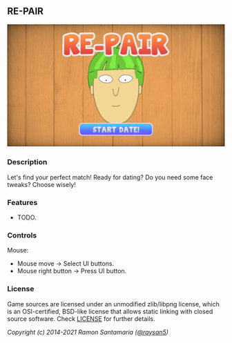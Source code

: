 ## RE-PAIR

![RE-PAIR](screenshots/screenshot000.png "RE-PAIR")

### Description

Let's find your perfect match! Ready for dating? Do you need some face tweaks? Choose wisely!

### Features

 - TODO.

### Controls

Mouse:
 - Mouse move -> Select UI buttons.
 - Mouse right button -> Press UI button.


### License

Game sources are licensed under an unmodified zlib/libpng license, which is an OSI-certified, BSD-like license that allows static linking with closed source software. Check [LICENSE](LICENSE) for further details.

*Copyright (c) 2014-2021 Ramon Santamaria ([@raysan5](https://twitter.com/raysan5))*